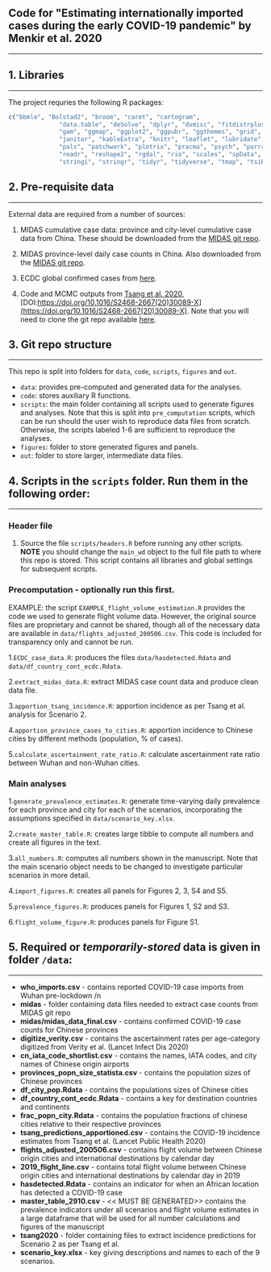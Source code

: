 
## Code for "Estimating internationally imported cases during the early COVID-19 pandemic" by Menkir et al. 2020
------------

## 1. Libraries
------------
The project requries the following R packages:
```r
c("bbmle", "Bolstad2", "broom", "caret", "cartogram", 
              "data.table", "deSolve", "dplyr", "dvmisc", "fitdistrplus", "formattable", 
              "gam", "ggmap", "ggplot2", "ggpubr", "ggthemes", "grid", "gridExtra", 
              "janitor", "kableExtra", "knitr", "leaflet", "lubridate", "maptools", 
              "pals", "patchwork", "plotrix", "pracma", "psych", "purrr", "RColorBrewer", 
              "readr", "reshape2", "rgdal", "rio", "scales", "spData", "stats", 
              "stringi", "stringr", "tidyr", "tidyverse", "tmap", "tsiR", "zoo")
```

## 2. Pre-requisite data
----------------------
External data are required from a number of sources:

1. MIDAS cumulative case data: province and city-level cumulative case data from China. These should be downloaded from the [MIDAS git repo](https://github.com/midas-network/COVID-19/tree/master/data/cases/china/cumulative_cases_DXY).

2. MIDAS province-level daily case counts in China. Also downloaded from the [MIDAS git repo](https://github.com/midas-network/COVID-19/tree/master/data/cases/china/daily_cases_chinacdc_EN ).

3. ECDC global confirmed cases from [here](https://opendata.ecdc.europa.eu/covid19/casedistribution/csv ).

4. Code and MCMC outputs from [Tsang et al. 2020](https://www.thelancet.com/journals/lanpub/article/PIIS2468-2667(20)30089-X/fulltext), [DOI:https://doi.org/10.1016/S2468-2667(20)30089-X](https://doi.org/10.1016/S2468-2667(20)30089-X). Note that you will need to clone the git repo available [here](https://github.com/timktsang/covid19_casedef).

## 3. Git repo structure
----------------------
This repo is split into folders for `data`, `code`, `scripts`, `figures` and `out`.
* `data`: provides pre-computed and generated data for the analyses.
* `code`: stores auxiliary R functions.
* `scripts`: the main folder containing all scripts used to generate figures and analyses. Note that this is split into `pre_computation` scripts, which can be run should the user wish to reproduce data files from scratch. Otherwise, the scripts labeled 1-6 are sufficient to reproduce the analyses.
* `figures`: folder to store generated figures and panels.
* `out`: folder to store larger, intermediate data files.

## 4. Scripts in the `scripts` folder. Run them in the following order: 
--------------------------------------------------------------------
### Header file
1. Source the file `scripts/headers.R` before running any other scripts. **NOTE** you should change the `main_wd` object to the full file path to where this repo is stored. This script contains all libraries and global settings for subsequent scripts.

### Precomputation - optionally run this first.
EXAMPLE: the script `EXAMPLE_flight_volume_estimation.R` provides the code we used to generate flight volume data. However, the original source files are proprietary and cannot be shared, though all of the necessary data are available in `data/flights_adjusted_200506.csv`. This code is included for transparency only and cannot be run.

1.`ECDC_case_data.R`: produces the files `data/hasdetected.Rdata` and `data/df_country_cont_ecdc.Rdata`.

2.`extract_midas_data.R`: extract MIDAS case count data and produce clean data file.

3.`apportion_tsang_incidence.R`: apportion incidence as per Tsang et al. analysis for Scenario 2.

4.`apportion_province_cases_to_cities.R`: apportion incidence to Chinese cities by different methods (population, % of cases).

5.`calculate_ascertainment_rate_ratio.R`: calculate ascertainment rate ratio between Wuhan and non-Wuhan cities.

### Main analyses
1.`generate_prevalence_estimates.R`: generate time-varying daily prevalence for each province and city for each of the scenarios, incorporating the assumptions specified in `data/scenario_key.xlsx`.

2.`create_master_table.R`: creates large tibble to compute all numbers and create all figures in the text.

3.`all_numbers.R`: computes all numbers shown in the manuscript. Note that the main scenario object needs to be changed to investigate particular scenarios in more detail.

4.`import_figures.R`: creates all panels for Figures 2, 3, S4 and S5.

5.`prevalence_figures.R`: produces panels for Figures 1, S2 and S3.

6.`flight_volume_figure.R`: produces panels for Figure S1.

## 5. Required or *temporarily-stored* data is given in folder `/data`:
--------------------------------------------------------------------
* **who_imports.csv** - contains reported COVID-19 case imports from Wuhan pre-lockdown /n
* **midas** - folder containing data files needed to extract case counts from MIDAS git repo
* **midas/midas_data_final.csv** - contains confirmed COVID-19 case counts for Chinese provinces
* **digitize_verity.csv** - contains the ascertainment rates per age-category digitized from Verity et al. (Lancet Infect Dis 2020)
* **cn_iata_code_shortlist.csv** - contains the names, IATA codes, and city names of Chinese origin airports
* **provinces_popn_size_statista.csv** - contains the population sizes of Chinese provinces
* **df_city_pop.Rdata** - contains the populations sizes of Chinese cities 
* **df_country_cont_ecdc.Rdata** - contains a key for destination countries and continents 
* **frac_popn_city.Rdata** - contains the population fractions of chinese cities relative to their respective provinces 
* **tsang_predictions_apportioned.csv** - contains the COVID-19 incidence estimates from Tsang et al. (Lancet Public Health 2020)
* **flights_adjusted_200506.csv** - contains flight volume between Chinese origin cities and international destinations by calendar day
* **2019_flight_line.csv** - contains total flight volume between Chinese origin cities and international destinations by calendar day in 2019
* **hasdetected.Rdata** - contains an indicator for when an African location has detected a COVID-19 case
* **master_table_2910.csv** - << MUST BE GENERATED>> contains the prevalence indicators under all scenarios and flight volume estimates in a large dataframe that will be used for all number calculations and figures of the manuscript
* **tsang2020** - folder containing files to extract incidence predictions for Scenario 2 as per Tsang et al.
* **scenario_key.xlsx** - key giving descriptions and names to each of the 9 scenarios.



